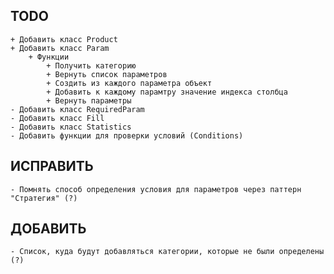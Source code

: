 ## TODO
    + Добавить класс Product
    + Добавить класс Param
        + Функции
            + Получить категорию
            + Вернуть список параметров
            + Создить из каждого параметра объект
            + Добавить к каждому парамтру значение индекса столбца
            + Вернуть параметры
    - Добавить класс RequiredParam
    - Добавить класс Fill
    - Добавить класс Statistics
    - Добавить функции для проверки условий (Conditions)

## ИСПРАВИТЬ
    - Помнять способ определения условия для параметров через паттерн "Стратегия" (?)

## ДОБАВИТЬ
    - Список, куда будут добавляться категории, которые не были определены (?)